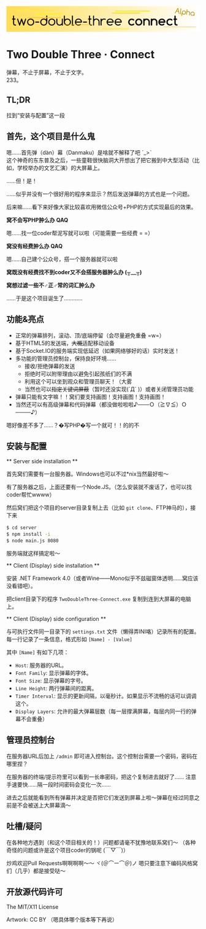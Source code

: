 ![banner](banner.png)

Two Double Three · Connect
==========================

弹幕，不止于屏幕，不止于文字。  
233。


TL;DR
-----

拉到“安装与配置”这一段

首先，这个项目是什么鬼
----------------------

嗯……首先弹（dàn）幕（Danmaku）是啥就不解释了吧 ˊ_>ˋ  
这个神奇的东东普及之后，一些童鞋很快脑洞大开想出了把它搬到中大型活动（比如，学校举办的文艺汇演）的大屏幕上。

……但！是！

……似乎并没有一个很好用的程序来显示？然后发送弹幕的方式也是一个问题。

后来嘛……看下来好像大家比较喜欢用微信公众号+PHP的方式实现最后的效果。

**窝不会写PHP肿么办 QAQ**

嗯……找一位coder帮泥写就可以啦（可能需要一些经费 = =）

**窝没有经费肿么办 QAQ**

嗯……自己建个公众号，搭一个服务器就可以啦

**窝既没有经费找不到coder又不会搭服务器肿么办 (╥﹏╥)**

**窝想过滤一些不♂正♂常的词汇肿么办**

……于是这个项目诞生了…………

功能&亮点
---------

* 正常的弹幕排列，滚动、顶/底端停留（会尽量避免重叠 =w=）
* 基于HTML5的发送端，<strike>大概</strike>适配移动设备
* 基于Socket.IO的服务端实现低延迟（如果网络够好的话）实时发送！
* 多功能的管理员控制台，保持良好环境……
  * 接收/拒绝弹幕的发送
  * 拒绝时可以附带理由以避免引起孩纸们的不满
  * 利用这个可以坐到观众和管理员聊天！（大雾
  * 当然也可以<strike>指定关键词屏蔽</strike>（暂时还没实现(´Д` )）或者关闭管理员功能
* 弹幕只能有文字嘛！！窝们要支持画图！支持画图！支持画图！
* 当然还可以有高级弹幕和代码弹幕（都没做啦啦啦♪───Ｏ（≧∇≦）Ｏ────♪）

嗯好像差不多了……？�写PHP�写一个就可！！的的不

安装与配置
----------

** Server side installation **

首先窝们需要有一台服务器。Windows也可以不过*nix当然最好啦～

有了服务器之后，上面还要有一个Node.JS。（怎么安装就不废话了，也可以找coder帮忙wwww）

然后窝们把这个项目的server目录复制上去（比如 `git clone`、FTP神马的），接下来

```bash
$ cd server
$ npm install -i
$ node main.js 8080
```

服务端就这样搞定啦～

** Client (Display) side installation **

安装 .NET Framework 4.0（或者Wine——Mono似乎不兹磁窗体透明……窝应该没看错吧）。

把client目录下的程序 `TwoDoubleThree-Connect.exe` 复制到连到大屏幕的电脑上。

** Client (Display) side configuration **

与可执行文件同一目录下的 `settings.txt` 文件（懒得弄INI咯）记录所有的配置。
每一行记录了一条信息，格式形如 `[Name] - [Value]`

其中 `[Name]` 有如下几项：

* `Host`: 服务器的URL。
* `Font Family`: 显示弹幕的字体。
* `Font Size`: 显示弹幕的字号。
* `Line Height`: 两行弹幕间的距离。
* `Timer Interval`: 显示的更新间隔，以毫秒计。如果显示不流畅的话可以调调这个。
* `Display Layers`: 允许的最大弹幕层数（每一层撑满屏幕，每层内同一行的弹幕不会重叠）

管理员控制台
------------

在服务器URL后加上 `/admin` 即可进入控制台。这个控制台需要一个密码，密码在哪里捏？

在服务器的终端/提示符里可以看到一长串密码，把这个复制进去就好了……
注意手速要快……隔一段时间密码会变化一次……

进去之后就能看到所有弹幕并决定是否把它们发送到屏幕上啦～弹幕在经过同意之前是不会被送上大屏幕滴～

吐槽/疑问
---------

在各种地方遇到（和这个项目相关的！）问题都请毫不犹豫地联系窝们～
（各种奇怪的问题或许是这个项目coder的锅呢 (￣▽￣)）

炒鸡欢迎Pull Requests啊啊啊啊～～ ヾ(＠⌒ー⌒＠)ノ 嗯只要注意下编码风格窝们（几乎）都是接受哒～

开放源代码许可
--------------

The MIT/X11 License

Artwork: CC BY （嗯具体哪个版本等下再说）

